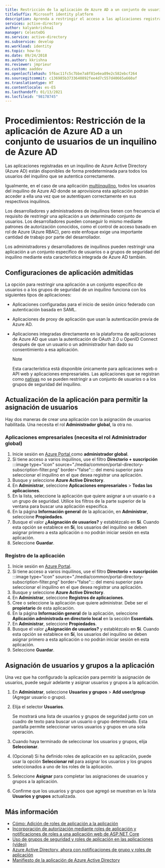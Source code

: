 ```yaml
---
title: Restricción de la aplicación de Azure AD a un conjunto de usuarios | Azure
titleSuffix: Microsoft identity platform
description: Aprenda a restringir el acceso a las aplicaciones registradas en Azure AD a un conjunto de usuarios seleccionado.
services: active-directory
author: kalyankrishna1
manager: CelesteDG
ms.service: active-directory
ms.subservice: develop
ms.workload: identity
ms.topic: how-to
ms.date: 09/24/2018
ms.author: kkrishna
ms.reviewer: jmprieur
ms.custom: aaddev
ms.openlocfilehash: 5f6ac11fc5c7bbe7a8f81e6ea89e2c582ebcf264
ms.sourcegitcommit: c136985b3733640892fee4d7c557d40665a660af
ms.translationtype: HT
ms.contentlocale: es-ES
ms.lasthandoff: 01/13/2021
ms.locfileid: "98178745"
---
```

# <a name="how-to-restrict-your-azure-ad-app-to-a-set-of-users-in-an-azure-ad-tenant"></a>Procedimientos: Restricción de la aplicación de Azure AD a un conjunto de usuarios de un inquilino de Azure AD

Las aplicaciones registradas en un inquilino de Azure Active Directory (Azure AD) están disponibles de forma predeterminada para todos los usuarios del inquilino que se autentica correctamente.

Igualmente, en el caso de una aplicación [multiinquilino](howto-convert-app-to-be-multi-tenant.md), todos los usuarios del inquilino de Azure AD donde se aprovisiona esta aplicación podrán acceder a ella una vez que se autentiquen correctamente en sus respectivos inquilinos.

Los desarrolladores y administradores de inquilinos tienen con frecuencia el requisito de restringir una aplicación a un determinado conjunto de usuarios. Los desarrolladores pueden conseguir lo mismo mediante patrones de autorización conocidos, como el control de acceso basado en rol de Azure (Azure RBAC), pero este enfoque exige una importante cantidad de trabajo por parte del desarrollador.

Los administradores y desarrolladores de inquilinos pueden restringir una aplicación a un conjunto específico de usuarios o a grupos de seguridad del inquilino mediante esta característica integrada de Azure AD también.

## <a name="supported-app-configurations"></a>Configuraciones de aplicación admitidas

La opción para restringir una aplicación a un conjunto específico de usuarios o a los grupos de seguridad de un inquilino funciona con los siguientes tipos de aplicaciones:

- Aplicaciones configuradas para el inicio de sesión único federado con autenticación basada en SAML.
- Aplicaciones de proxy de aplicación que usan la autenticación previa de Azure AD.
- Aplicaciones integradas directamente en la plataforma de aplicaciones de Azure AD que usan la autenticación de OAuth 2.0 u OpenID Connect después de que un usuario o un administrador han dado su consentimiento a esa aplicación.

     > [!NOTE]
     > Esta característica está disponible únicamente para aplicaciones web o API web y aplicaciones empresariales. Las aplicaciones que se registran como [nativas](./quickstart-register-app.md) no se pueden restringir a un conjunto de usuarios o a los grupos de seguridad del inquilino.

## <a name="update-the-app-to-enable-user-assignment"></a>Actualización de la aplicación para permitir la asignación de usuarios

Hay dos maneras de crear una aplicación con la asignación de usuarios habilitada. Una necesita el rol **Administrador global**, la otra no.

### <a name="enterprise-applications-requires-the-global-administrator-role"></a>Aplicaciones empresariales (necesita el rol Administrador global)

1. Inicie sesión en <a href="https://portal.azure.com/" target="_blank">Azure Portal <span class="docon docon-navigate-external x-hidden-focus"></span></a> como **administrador global**.
1. Si tiene acceso a varios inquilinos, use el filtro **Directorio + suscripción** :::image type="icon" source="./media/common/portal-directory-subscription-filter.png" border="false"::: del menú superior para seleccionar el inquilino en el que desea registrar una aplicación.
1. Busque y seleccione **Azure Active Directory**.
1. En **Administrar**, seleccione **Aplicaciones empresariales** > **Todas las aplicaciones**.
1. En la lista, seleccione la aplicación que quiere asignar a un usuario o a un grupo de seguridad. 
    Utilice los filtros de la parte superior de la ventana para buscar una aplicación específica.
1. En la página **Información general** de la aplicación, en **Administrar**, seleccione **Propiedades**.
1. Busque el valor **¿Asignación de usuarios?** y establézcalo en **Sí**. Cuando esta opción se establece en **Sí**, los usuarios del inquilino se deben asignar primero a esta aplicación o no podrán iniciar sesión en esta aplicación.
1. Seleccione **Guardar**.

### <a name="app-registration"></a>Registro de la aplicación

1. Inicie sesión en <a href="https://portal.azure.com/" target="_blank">Azure Portal<span class="docon docon-navigate-external x-hidden-focus"></span></a>.
1. Si tiene acceso a varios inquilinos, use el filtro **Directorio + suscripción** :::image type="icon" source="./media/common/portal-directory-subscription-filter.png" border="false"::: del menú superior para seleccionar el inquilino en el que desea registrar una aplicación.
1. Busque y seleccione **Azure Active Directory**.
1. En **Administrar**, seleccione **Registros de aplicaciones**.
1. Cree o seleccione la aplicación que quiere administrar. Debe ser el **propietario** de esta aplicación.
1. En la página **Información general** de la aplicación, seleccione **Aplicación administrada en directorio local** en la sección **Essentials**.
1. En **Administrar**, seleccione **Propiedades**.
1. Busque el valor **¿Asignación de usuarios?** y establézcalo en **Sí**. Cuando esta opción se establece en **Sí**, los usuarios del inquilino se deben asignar primero a esta aplicación o no podrán iniciar sesión en esta aplicación.
1. Seleccione **Guardar**.

## <a name="assign-users-and-groups-to-the-app"></a>Asignación de usuarios y grupos a la aplicación

Una vez que ha configurado la aplicación para permitir la asignación de usuarios, puede seguir adelante y asignar usuarios y grupos a la aplicación.

1. En **Administrar**, seleccione **Usuarios y grupos** > **Add user/group** (Agregar usuario o grupo).
1. Elija el selector **Usuarios**. 

     Se mostrará una lista de usuarios y grupos de seguridad junto con un cuadro de texto para buscar un usuario o grupo determinado. Esta pantalla permite seleccionar varios usuarios y grupos en una sola operación.

1. Cuando haya terminado de seleccionar los usuarios y grupos, elija **Seleccionar**.
1. (Opcional) Si ha definido roles de aplicación en su aplicación, puede usar la opción **Seleccionar rol** para asignar los usuarios y los grupos seleccionados a uno de los roles de la aplicación. 
1. Seleccione **Asignar** para completar las asignaciones de usuarios y grupos a la aplicación. 
1. Confirme que los usuarios y grupos que agregó se muestran en la lista **Usuarios y grupos** actualizada.

## <a name="more-information"></a>Más información

- [Cómo: Adición de roles de aplicación a la aplicación](./howto-add-app-roles-in-azure-ad-apps.md)
- [Incorporación de autorización mediante roles de aplicación y notificaciones de roles a una aplicación web de ASP.NET Core](https://github.com/Azure-Samples/active-directory-aspnetcore-webapp-openidconnect-v2/tree/master/5-WebApp-AuthZ/5-1-Roles)
- [Uso de grupos de seguridad y roles de aplicación en las aplicaciones (vídeo)](https://www.youtube.com/watch?v=V8VUPixLSiM)
- [Azure Active Directory, ahora con notificaciones de grupo y roles de aplicación](https://techcommunity.microsoft.com/t5/Azure-Active-Directory-Identity/Azure-Active-Directory-now-with-Group-Claims-and-Application/ba-p/243862)
- [Manifiesto de la aplicación de Azure Active Directory](./reference-app-manifest.md)

